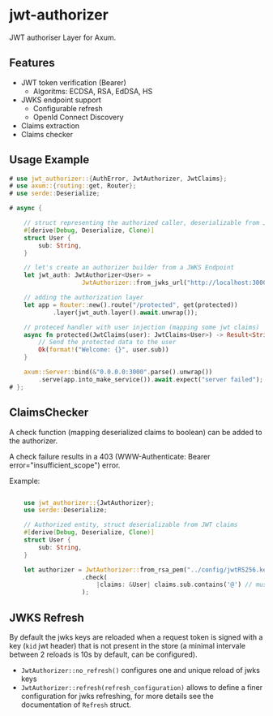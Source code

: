 # jwt-authorizer

JWT authoriser Layer for Axum.

## Features

- JWT token verification (Bearer)
    - Algoritms: ECDSA, RSA, EdDSA, HS
- JWKS endpoint support
    - Configurable refresh
    - OpenId Connect Discovery
- Claims extraction
- Claims checker


## Usage Example

```rust
# use jwt_authorizer::{AuthError, JwtAuthorizer, JwtClaims};
# use axum::{routing::get, Router};
# use serde::Deserialize;

# async {

    // struct representing the authorized caller, deserializable from JWT claims
    #[derive(Debug, Deserialize, Clone)]
    struct User {
        sub: String,
    }

    // let's create an authorizer builder from a JWKS Endpoint
    let jwt_auth: JwtAuthorizer<User> =
                    JwtAuthorizer::from_jwks_url("http://localhost:3000/oidc/jwks");

    // adding the authorization layer
    let app = Router::new().route("/protected", get(protected))
            .layer(jwt_auth.layer().await.unwrap());

    // proteced handler with user injection (mapping some jwt claims)
    async fn protected(JwtClaims(user): JwtClaims<User>) -> Result<String, AuthError> {
        // Send the protected data to the user
        Ok(format!("Welcome: {}", user.sub))
    }

    axum::Server::bind(&"0.0.0.0:3000".parse().unwrap())
        .serve(app.into_make_service()).await.expect("server failed");
# };
```

## ClaimsChecker

A check function (mapping deserialized claims to boolean) can be added to the authorizer.

A check failure results in a 403 (WWW-Authenticate: Bearer error="insufficient_scope") error.

Example:

```rust

    use jwt_authorizer::{JwtAuthorizer};
    use serde::Deserialize;

    // Authorized entity, struct deserializable from JWT claims
    #[derive(Debug, Deserialize, Clone)]
    struct User {
        sub: String,
    }

    let authorizer = JwtAuthorizer::from_rsa_pem("../config/jwtRS256.key.pub")
                    .check(
                        |claims: &User| claims.sub.contains('@') // must be an email
                    );
```

## JWKS Refresh

By default the jwks keys are reloaded when a request token is signed with a key (`kid` jwt header) that is not present in the store (a minimal intervale between 2 reloads is 10s by default, can be configured).

- `JwtAuthorizer::no_refresh()` configures one and unique reload of jwks keys
- `JwtAuthorizer::refresh(refresh_configuration)` allows to define a finer configuration for jwks refreshing, for more details see the documentation of `Refresh` struct.
